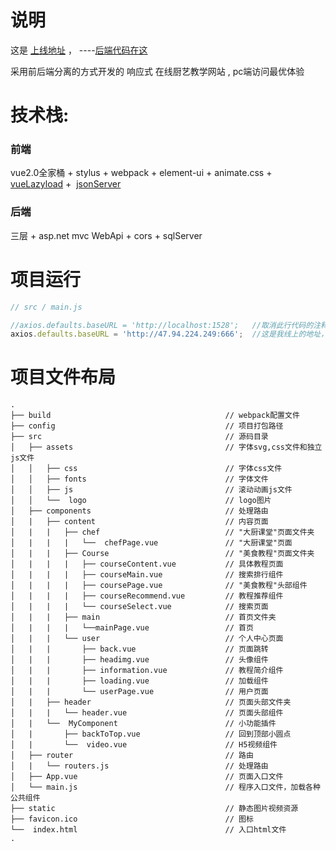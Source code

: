 # 说明
这是 [上线地址](http://47.94.224.249/) ， ----[后端代码在这](https://github.com/SeaBiscuit-Z/cookServer "asp.net webapi") 

采用前后端分离的方式开发的 响应式 在线厨艺教学网站 , pc端访问最优体验

# 技术栈:

### 前端
vue2.0全家桶 + stylus + webpack  + element-ui + animate.css + [vueLazyload](https://github.com/hilongjw/vue-lazyload)  +  [jsonServer](https://github.com/typicode/json-server)

### 后端
三层 + asp.net mvc WebApi + cors + sqlServer

# 项目运行

```Javascript
// src / main.js 

//axios.defaults.baseURL = 'http://localhost:1528';   //取消此行代码的注释，将后面的路径改为后端后运行的路径
axios.defaults.baseURL = 'http://47.94.224.249:666';  //这是我线上的地址，把此行代码注释
```


# 项目文件布局

```
.
├── build                                       // webpack配置文件
├── config                                      // 项目打包路径
├── src                                         // 源码目录
│   ├── assets                                  // 字体svg,css文件和独立js文件
│   │   ├── css                                 // 字体css文件
│   │   ├── fonts                               // 字体文件
│   │   ├── js                                  // 滚动动画js文件
│   │   └──  logo                               // logo图片
│   ├── components                              // 处理路由
│   |   ├── content                             // 内容页面
│   |   |   ├── chef                            // "大厨课堂"页面文件夹
│   |   |   |   └──  chefPage.vue               // "大厨课堂"页面
│   |   |   ├── Course                          // "美食教程"页面文件夹
│   |   |   |   ├── courseContent.vue           // 具体教程页面
│   |   |   |   ├── courseMain.vue              // 搜索排行组件
│   |   |   |   ├── coursePage.vue              // "美食教程"头部组件
│   |   |   |   ├── courseRecommend.vue         // 教程推荐组件
│   |   |   |   └── courseSelect.vue            // 搜索页面
│   |   |   ├── main                            // 首页文件夹
│   |   |   |   └──mainPage.vue                 // 首页
│   |   |   └── user                            // 个人中心页面
│   |   |       ├── back.vue                    // 页面跳转
│   |   |       ├── headimg.vue                 // 头像组件
│   |   |       ├── information.vue             // 教程简介组件
│   |   |       ├── loading.vue                 // 加载组件
│   |   |       └── userPage.vue                // 用户页面
│   |   ├── header                              // 页面头部文件夹
│   |   |   └── header.vue                      // 页面头部组件
│   |   └──  MyComponent                        // 小功能插件
│   |       ├── backToTop.vue                   // 回到顶部小圆点
│   |       └──  video.vue                      // H5视频组件
│   ├── router                                  // 路由
│   |   └── routers.js                          // 处理路由
│   ├── App.vue                                 // 页面入口文件
│   └── main.js                                 // 程序入口文件，加载各种公共组件
├── static                                      // 静态图片视频资源
├── favicon.ico                                 // 图标
└──  index.html                                 // 入口html文件
.
```
